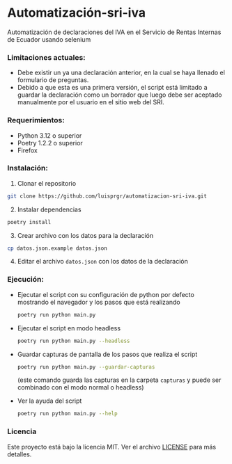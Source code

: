 # Automatización-sri-iva

Automatización de declaraciones del IVA en el Servicio de Rentas Internas de Ecuador usando selenium  

### Limitaciones actuales:
- Debe existir un ya una declaración anterior, en la cual se haya llenado el formulario de preguntas.
- Debido a que esta es una primera versión, el script está limitado a guardar la declaración como un borrador que luego debe ser aceptado manualmente por el usuario en el sitio web del SRI.

### Requerimientos:

- Python 3.12 o superior
- Poetry 1.2.2 o superior
- Firefox

### Instalación:

1. Clonar el repositorio

```bash
git clone https://github.com/luisprgr/automatizacion-sri-iva.git
```

2. Instalar dependencias

```bash
poetry install
```

3. Crear archivo con los datos para la declaración

```bash
cp datos.json.example datos.json
```

4. Editar el archivo `datos.json` con los datos de la declaración

### Ejecución:

- Ejecutar el script con su configuración de python por defecto mostrando el navegador y los pasos que está realizando

    ```bash
    poetry run python main.py
    ```

- Ejecutar el script en modo headless

    ```bash
    poetry run python main.py --headless
    ```

- Guardar capturas de pantalla de los pasos que realiza el script

    ```bash
    poetry run python main.py --guardar-capturas
    ```
    
    (este comando guarda las capturas en la carpeta `capturas` y puede ser combinado con el modo normal o headless)

- Ver la ayuda del script

    ```bash
    poetry run python main.py --help
    ```

### Licencia

Este proyecto está bajo la licencia MIT. Ver el archivo [LICENSE](LICENSE) para más detalles.


